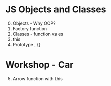 # JS Objects and Classes

0. Objects - Why OOP?
1. Factory function
2. Classes - function vs es
3. this
4. Prototype , {}

# Workshop - Car

5. Arrow function with this
